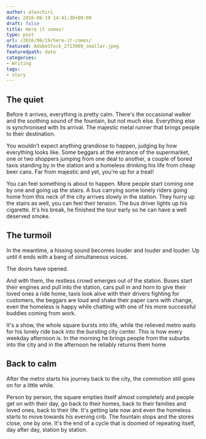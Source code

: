 ```yaml
---
author: alexchiri
date: 2016-06-19 14:41:36+00:00
draft: false
title: Here it comes!
type: post
url: /2016/06/19/here-it-comes/
featured: AdobeStock_2713969_smaller.jpeg
featuredpath: date
categories:
- Writing
tags:
- story
---
```


## The quiet


Before it arrives, everything is pretty calm. There's the occasional walker and the soothing sound of the fountain, but not much else. Everything else is synchronised with its arrival. The majestic metal runner that brings people to their destination.

You wouldn't expect anything grandiose to happen, judging by how everything looks like. Some beggars at the entrance of the supermarket, one or two shoppers jumping from one deal to another, a couple of bored taxis standing by in the station and a homeless drinking his life from cheap beer cans. Far from majestic and yet, you're up for a treat!

You can feel something is about to happen. More people start coming one by one and going up the stairs. A bus carrying some lonely riders going home from this neck of the city arrives slowly in the station. They hurry up the stairs as well, you can feel their tension. The bus driver lights up his cigarette. It's his break, he finished the tour early so he can have a well deserved smoke.


## The turmoil


In the meantime, a hissing sound becomes louder and louder and louder. Up until it ends with a bang of simultaneous voices.

The doors have opened.

And with them, the restless crowd emerges out of the station. Buses start their engines and pull into the station, cars pull in and horn to give their loved ones a ride home, taxis look alive with their drivers fighting for customers, the beggars are loud and shake their paper cans with change, even the homeless is happy while chatting with one of his more successful buddies coming from work.

It's a show, the whole square bursts into life, while the relieved metro waits for his lonely ride back into the bursting city center. This is how every weekday afternoon is. In the morning he brings people from the suburbs into the city and in the afternoon he reliably returns them home


## Back to calm


After the metro starts his journey back to the city, the commotion still goes on for a little while.

Person by person, the square empties itself almost completely and people get on with their day, go back to their homes, back to their families and loved ones, back to their life. It's getting late now and even the homeless starts to move towards his evening crib. The fountain stops and the stores close, one by one. It's the end of a cycle that is doomed of repeating itself, day after day, station by station.
